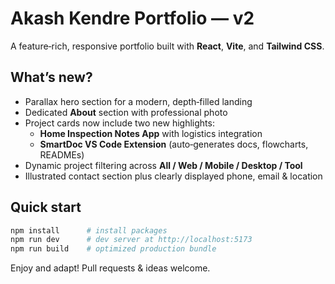 # Akash Kendre Portfolio — v2

A feature‑rich, responsive portfolio built with **React**, **Vite**, and **Tailwind CSS**.

## What’s new?

* Parallax hero section for a modern, depth‑filled landing
* Dedicated **About** section with professional photo
* Project cards now include two new highlights:
  * **Home Inspection Notes App** with logistics integration
  * **SmartDoc VS Code Extension** (auto‑generates docs, flowcharts, READMEs)
* Dynamic project filtering across **All / Web / Mobile / Desktop / Tool**
* Illustrated contact section plus clearly displayed phone, email & location

## Quick start

```bash
npm install      # install packages
npm run dev      # dev server at http://localhost:5173
npm run build    # optimized production bundle
```

Enjoy and adapt! Pull requests & ideas welcome.
